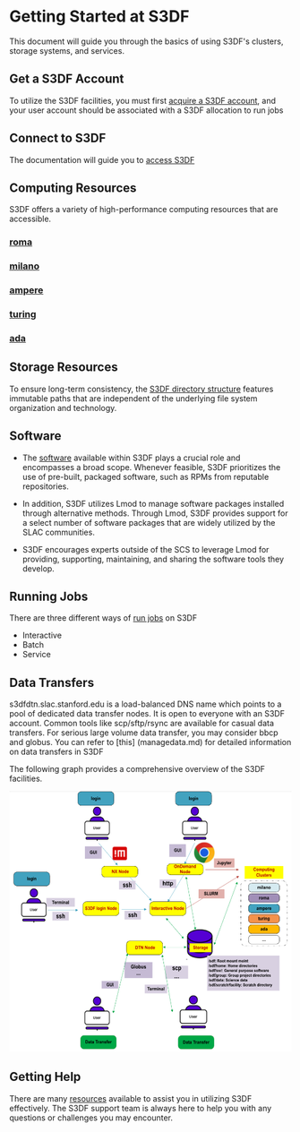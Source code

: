 # Getting Started at S3DF

This document will guide you through the basics of using S3DF's clusters, storage systems, and services.

## Get a S3DF Account

To utilize the S3DF facilities, you must first [acquire a S3DF account](accounts.md#account), and your user account should be associated with a S3DF allocation to run jobs

## Connect to S3DF

The documentation will guide you to [access S3DF](accounts.md#connect)

## Computing Resources 
S3DF offers a variety of high-performance computing resources that are accessible. 

### [roma](systems.md#roma)
### [milano](systems.md#milano)
### [ampere](systems.md#ampere)
### [turing](systems.md#turing)
### [ada](systems.md#ada)

## Storage Resources
To ensure long-term consistency, the [S3DF directory structure](storage.md) features immutable paths that are independent of the underlying file system organization and technology.


## Software

- The [software](software.md) available within S3DF plays a crucial role and encompasses a broad scope. Whenever feasible, S3DF prioritizes the use of pre-built, packaged software, such as RPMs from reputable repositories.

- In addition, S3DF utilizes Lmod to manage software packages installed through alternative methods. Through Lmod, S3DF provides support for a select number of software packages that are widely utilized by the SLAC communities.

- S3DF encourages experts outside of the SCS to leverage Lmod for providing, supporting, maintaining, and sharing the software tools they develop.  

## Running Jobs
There are three different ways of [run jobs](run.md) on S3DF
- Interactive
- Batch
- Service  

## Data Transfers
s3dfdtn.slac.stanford.edu is a load-balanced DNS name which points to a pool of dedicated data transfer nodes. It is open to everyone with an S3DF account. Common tools like scp/sftp/rsync are available for casual data transfers. For serious large volume data transfer, you may consider bbcp and globus. You can refer to [this] (managedata.md) for detailed information on data transfers in S3DF

The following graph provides a comprehensive overview of the S3DF facilities.

![Resource](assets/Resource.png)

## Getting Help
There are many [resources](help.md) available to assist you in utilizing S3DF effectively. The S3DF support team is always here to help you with any questions or challenges you may encounter. 

